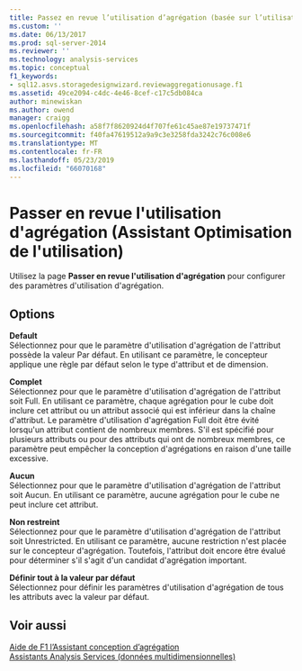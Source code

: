 ```yaml
---
title: Passez en revue l’utilisation d’agrégation (basée sur l’utilisation de l’Assistant Optimisation de le) | Microsoft Docs
ms.custom: ''
ms.date: 06/13/2017
ms.prod: sql-server-2014
ms.reviewer: ''
ms.technology: analysis-services
ms.topic: conceptual
f1_keywords:
- sql12.asvs.storagedesignwizard.reviewaggregationusage.f1
ms.assetid: 49ce2094-c4dc-4e46-8cef-c17c5db084ca
author: minewiskan
ms.author: owend
manager: craigg
ms.openlocfilehash: a58f7f8620924d4f707fe61c45ae87e19737471f
ms.sourcegitcommit: f40fa47619512a9a9c3e3258fda3242c76c008e6
ms.translationtype: MT
ms.contentlocale: fr-FR
ms.lasthandoff: 05/23/2019
ms.locfileid: "66070168"
---
```

# <a name="review-aggregation-usage-usage-based-optimiation-wizard"></a>Passer en revue l'utilisation d'agrégation (Assistant Optimisation de l'utilisation)
  Utilisez la page **Passer en revue l'utilisation d'agrégation** pour configurer des paramètres d'utilisation d'agrégation.  
  
## <a name="options"></a>Options  
 **Default**  
 Sélectionnez pour que le paramètre d'utilisation d'agrégation de l'attribut possède la valeur Par défaut. En utilisant ce paramètre, le concepteur applique une règle par défaut selon le type d'attribut et de dimension.  
  
 **Complet**  
 Sélectionnez pour que le paramètre d'utilisation d'agrégation de l'attribut soit Full. En utilisant ce paramètre, chaque agrégation pour le cube doit inclure cet attribut ou un attribut associé qui est inférieur dans la chaîne d'attribut. Le paramètre d'utilisation d'agrégation Full doit être évité lorsqu'un attribut contient de nombreux membres. S'il est spécifié pour plusieurs attributs ou pour des attributs qui ont de nombreux membres, ce paramètre peut empêcher la conception d'agrégations en raison d'une taille excessive.  
  
 **Aucun**  
 Sélectionnez pour que le paramètre d'utilisation d'agrégation de l'attribut soit Aucun. En utilisant ce paramètre, aucune agrégation pour le cube ne peut inclure cet attribut.  
  
 **Non restreint**  
 Sélectionnez pour que le paramètre d'utilisation d'agrégation de l'attribut soit Unrestricted. En utilisant ce paramètre, aucune restriction n'est placée sur le concepteur d'agrégation. Toutefois, l'attribut doit encore être évalué pour déterminer s'il s'agit d'un candidat d'agrégation important.  
  
 **Définir tout à la valeur par défaut**  
 Sélectionnez pour définir les paramètres d'utilisation d'agrégation de tous les attributs avec la valeur par défaut.  
  
## <a name="see-also"></a>Voir aussi  
 [Aide de F1 l’Assistant conception d’agrégation](aggregation-design-wizard-f1-help.md)   
 [Assistants Analysis Services &#40;données multidimensionnelles&#41;](analysis-services-wizards-multidimensional-data.md)  
  
  
